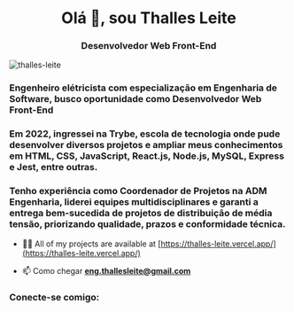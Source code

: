 <h1 align="center">Olá 👋, sou Thalles Leite</h1>
<h3 align="center">Desenvolvedor Web Front-End</h3>

<p align="left"> <img src= "https://komarev.com/ghpvc/?username=thalles-leite&label=Profile%20views&color=0e75b6&style=flat" alt="thalles-leite" /> </p>

### Engenheiro elétricista com especialização em Engenharia de Software, busco oportunidade como Desenvolvedor Web Front-End

### Em 2022, ingressei na Trybe, escola de tecnologia onde pude desenvolver diversos projetos e ampliar meus conhecimentos em HTML, CSS, JavaScript, React.js, Node.js, MySQL, Express e Jest, entre outras.

### Tenho experiência como Coordenador de Projetos na ADM Engenharia, liderei equipes multidisciplinares e garanti a entrega bem-sucedida de projetos de distribuição de média tensão, priorizando qualidade, prazos e conformidade técnica.


- 👨‍💻 All of my projects are available at [https://thalles-leite.vercel.app/](https://thalles-leite.vercel.app/)

- 📫 Como chegar **eng.thallesleite@gmail.com**

<h3 align="left">Conecte-se comigo:</h3>
<p align="left">
</p>


